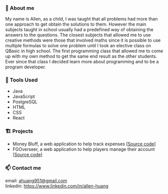 
### 💬 About me
My name is Allen, as a child, I was taught that all problems had more than one approach to get obtain the solutions to them. However the main subjects taught in school usually had a predefined way of obtaining the answers to the questions. The closest subjects that allowed me to use creative methods were those that involved maths since it is possible  to use multiple formulas to solve one problem until I took an elective class on QBasic in high school. The first programming class that allowed me to come up with my own method to get the same end result as the other students. Ever since that class I decided learn more about programming and to be a program developer.

### 🧰 Tools Used
 - Java
 - JavaScript
 - PostgreSQL
 - HTML
 - CSS
 - React

### 🏗️ Projects
- Money Bluff, a web application to help track expenses [[Source code](https://github.com/allen-huang9/final-project)] <br/>
- FGOverseer, a web application to help players manage their account [[Source code](https://github.com/allen-huang9/ajax-project)]

### 📫 Contact me
email: ahuang951@gmail.com <br/>
linkedin: https://www.linkedin.com/in/allen-huang
<!--
**allen-huang9/allen-huang9** is a ✨ _special_ ✨ repository because its `README.md` (this file) appears on your GitHub profile.
### Hi there 👋
Here are some ideas to get you started:

- 🔭 I’m currently working on ...
- 🌱 I’m currently learning ...
- 👯 I’m looking to collaborate on ...
- 🤔 I’m looking for help with ...
- 💬 Ask me about ...
- 📫 How to reach me: ...
- 😄 Pronouns: ...
- ⚡ Fun fact: ...
-->
